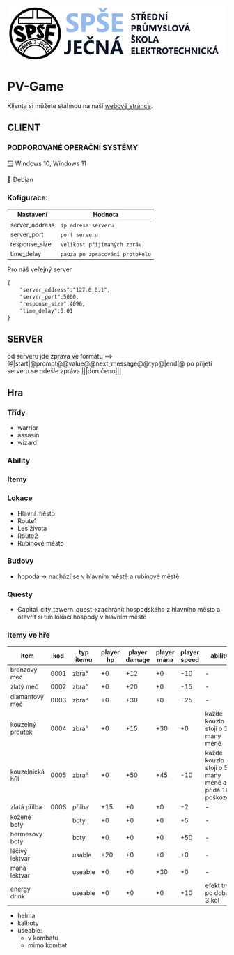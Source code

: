 <img src="/readme_content/Jecna_logo.png" alt="SPŠE Ječná"/>

# PV-Game

Klienta si můžete stáhnou na naší [webové stránce](https://www.spsejecna.cz).

## CLIENT

### PODPOROVANÉ OPERAČNÍ SYSTÉMY
:window: Windows 10, Windows 11

:penguin: Debian

### Kofigurace:

| Nastavení           | Hodnota              |
|---------------------|----------------------|
| server_address      | `ip adresa serveru` |
| server_port         | `port serveru` |
| response_size       | `velikost přijímaných zpráv` |
| time_delay          | `pauza po zpracování protokolu` |

Pro náš veřejný server
```
{
    "server_address":"127.0.0.1",
    "server_port":5000,
    "response_size":4096,
    "time_delay":0.01
}
```

## SERVER

od serveru jde zprava ve formátu ==> @|start|@prompt@@value@@next_message@@typ@|end|@
po přijetí serveru se odešle zpráva |||doručeno|||

## Hra

### Třídy
- warrior
- assasin
- wizard

### Ability

### Itemy

### Lokace
- Hlavní město
- Route1
- Les života
- Route2
- Rubínové město

### Budovy
- hopoda -> nachází se v hlavním městě a rubínové městě

### Questy
- Capital_city_tawern_quest->zachránit hospodského z hlavního města a otevřít si tím lokaci hospody v hlavním městě

### Itemy ve hře
| item | kod | typ itemu | player hp | player damage | player mana | player speed | ability |
|------|-----|-----------|-----------|---------------|-------------|--------------|---------|
|bronzový meč| 0001 | zbraň | +0 | +12 | +0 | -10 | - |
|zlatý meč| 0002 | zbraň | +0 | +20 | +0 | -15 | - |
|diamantový meč| 0003 | zbraň | +0 | +30 | +0 | -25 | - |
|kouzelný proutek| 0004 | zbraň | +0 | +15 | +30 | +0 | každé kouzlo stojí o 10 many méně |
|kouzelnická hůl| 0005 | zbraň | +0 | +50 | +45 | -10 | každé kouzlo stojí o 5 many méně a přidá 10 poškození |
|zlatá přilba | 0006 | přilba | +15 | +0 | +0 | -2 | - |
|kožené boty |   | boty | +0 | +0 | +0 | +5 | - |
|hermesovy boty |  | boty | +0 | +0 | +0 | +50 | -|
|léčivý lektvar |  | usable | +20 | +0 | +0 | +0 | - |
|mana lektvar | |useable| +0 | +0 | +30 | +0 | - |
|energy drink| |useable|+0|+0|+0|+10|efekt trvá po dobu 3 kol|
- helma
- kalhoty
- useable:
    - v kombatu
    - mimo kombat
